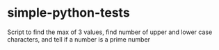 # simple-python-tests
Script to find the max of 3 values, find number of upper and lower case characters, and tell if a number is a prime number
